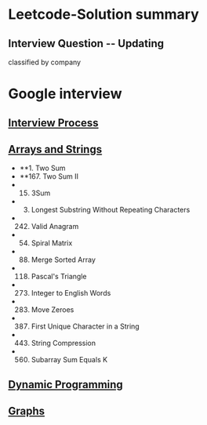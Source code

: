 # Leetcode-Solution summary
## Interview Question -- Updating
classified by company 

# Google interview

## [Interview Process](https://github.com/kiqi7/Leetcode-Solution/blob/master/Google/Interview%20Process.ipynb)


## [Arrays and Strings](https://github.com/kiqi7/Leetcode-Solution/blob/master/Google/Array%20and%20String.ipynb)
* **1. Two Sum
* **167. Two Sum II
* 15. 3Sum
* 3. Longest Substring Without Repeating Characters
* 242. Valid Anagram
* 54. Spiral Matrix
* 88. Merge Sorted Array
* 118. Pascal's Triangle
* 273. Integer to English Words
* 283. Move Zeroes
* 387. First Unique Character in a String
* 443. String Compression
* 560. Subarray Sum Equals K

## [Dynamic Programming](https://github.com/kiqi7/Leetcode-Solution/blob/master/Google/Dynamic%20programming.ipynb)

## [Graphs](https://github.com/kiqi7/Leetcode-Solution/blob/master/Google/Graphs.ipynb)
